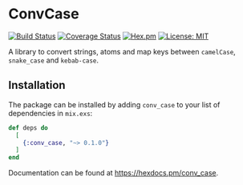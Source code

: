 # ConvCase
[![Build Status](https://travis-ci.org/hrzndhrn/conv_case.svg?branch=master)](https://travis-ci.org/hrzndhrn/conv_case)
[![Coverage Status](https://coveralls.io/repos/github/hrzndhrn/conv_case/badge.svg?branch=master)](https://coveralls.io/github/hrzndhrn/conv_case?branch=master)
[![Hex.pm](https://img.shields.io/hexpm/v/conv_case.svg)](https://hex.pm/packages/conv_case)
[![License: MIT](https://img.shields.io/badge/License-MIT-yellow.svg)](https://opensource.org/licenses/MIT)

A library to convert strings, atoms and map keys between `camelCase`,
`snake_case` and `kebab-case`.

## Installation

The package can be installed by adding `conv_case` to your list of dependencies
in `mix.exs`:

```elixir
def deps do
  [
    {:conv_case, "~> 0.1.0"}
  ]
end
```

Documentation can be found at https://hexdocs.pm/conv_case.
